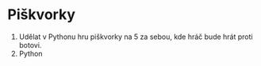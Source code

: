 # Piškvorky

1. Udělat v Pythonu hru piškvorky na 5 za sebou, kde hráč bude hrát proti botovi.
2. Python
